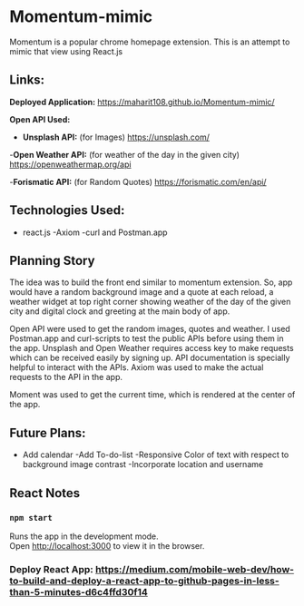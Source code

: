 # Momentum-mimic

Momentum is a popular chrome homepage extension. This is an attempt to mimic that view using React.js

## Links:
**Deployed Application:** <https://maharit108.github.io/Momentum-mimic/>

**Open API Used:**

  - **Unsplash API:** (for Images) <https://unsplash.com/>

  -**Open Weather API:** (for weather of the day in the given city) <https://openweathermap.org/api>

  -**Forismatic API:** (for Random Quotes) <https://forismatic.com/en/api/>


## Technologies Used:
- react.js
-Axiom
-curl and Postman.app

## Planning Story
The idea was to build the front end similar to momentum extension. So, app would have a random background image and a quote at each reload, a weather widget at top right corner showing weather of the day of the given city and digital clock and greeting at the main body of app.

Open API were used to get the random images, quotes and weather. I used Postman.app and curl-scripts to test the public APIs before using them in the app. Unsplash and Open Weather requires access key to make requests which can be received easily by signing up. API documentation is specially helpful to interact with the APIs. Axiom was used to make the actual requests to the API in the app.

Moment was used to get the current time, which is rendered at the center of the app.

## Future Plans:
  - Add calendar
  -Add To-do-list
  -Responsive Color of text with respect to background image contrast
  -Incorporate location and username



## React Notes
### `npm start`

Runs the app in the development mode.<br />
Open [http://localhost:3000](http://localhost:3000) to view it in the browser.

### Deploy React App: <https://medium.com/mobile-web-dev/how-to-build-and-deploy-a-react-app-to-github-pages-in-less-than-5-minutes-d6c4ffd30f14>
